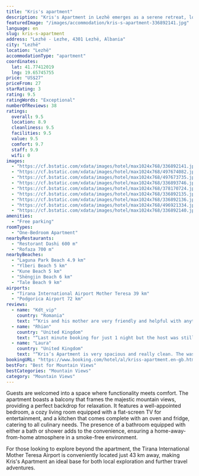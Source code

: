 ```yaml
---
title: "Kris's apartment"
description: "Kris's Apartment in Lezhë emerges as a serene retreat, located strategically 37 km away from the historic Rozafa Castle Shkodra and a mere 39 km from the tranquil Lake Skadar."
featuredImage: "/images/accommodation/kris-s-apartment-336892141.jpg"
language: en
slug: kris-s-apartment
address: "Lezhë - Lezhe, 4301 Lezhë, Albania"
city: "Lezhë"
location: "Lezhë"
accommodationType: "apartment"
coordinates:
  lat: 41.77412019
  lng: 19.65745755
price: "US$27"
priceFrom: 27
starRating: 3
rating: 9.5
ratingWords: "Exceptional"
numberOfReviews: 38
ratings:
  overall: 9.5
  location: 8.9
  cleanliness: 9.5
  facilities: 9.5
  value: 9.5
  comfort: 9.7
  staff: 9.9
  wifi: 0
images:
  - "https://cf.bstatic.com/xdata/images/hotel/max1024x768/336892141.jpg?k=97fa4ccf853b2a5a5fc979d000d60ea72cbbb03574097bda988b466506b9baaf&o=&hp=1"
  - "https://cf.bstatic.com/xdata/images/hotel/max1024x768/497674082.jpg?k=a849d70d7f9e9d6b7f3727eb122ebb4b60595d88c96f0d97d72a7273a4ffd9a5&o=&hp=1"
  - "https://cf.bstatic.com/xdata/images/hotel/max1024x768/497673735.jpg?k=e42007693977ddc73bccb6484d2bb0d3a9a481774235b7b84aeedf109b5251e9&o=&hp=1"
  - "https://cf.bstatic.com/xdata/images/hotel/max1024x768/336893746.jpg?k=89983d3c03caca6fa819a4cfafe941e8d4f05688a2f6330854700122206e2012&o=&hp=1"
  - "https://cf.bstatic.com/xdata/images/hotel/max1024x768/378170724.jpg?k=7a030bfed042831fa0d7e4beaf77cf51bfec459a32db858b7cb6795f228a8dd0&o=&hp=1"
  - "https://cf.bstatic.com/xdata/images/hotel/max1024x768/336892135.jpg?k=3fe45b2181704ac41a8813640ee3a442b1a807fc99a576f8a938c60320519338&o=&hp=1"
  - "https://cf.bstatic.com/xdata/images/hotel/max1024x768/336892136.jpg?k=276d312c03fec1a48464a025b2b099ebb3919b782a0f8c37caf0ffee08412543&o=&hp=1"
  - "https://cf.bstatic.com/xdata/images/hotel/max1024x768/496921334.jpg?k=f6335f0436d5c31cd0e412faff3bf31c23717ec69cc9d7e3e36a74e5bce08251&o=&hp=1"
  - "https://cf.bstatic.com/xdata/images/hotel/max1024x768/336892140.jpg?k=cb594608062bd75deba3818dd4d7ad57ff9d57ee3d21ddee5001c62dc9c6451e&o=&hp=1"
amenities:
  - "Free parking"
roomTypes:
  - "One-Bedroom Apartment"
nearbyRestaurants:
  - "Restorant Dashi 600 m"
  - "Rofaza 700 m"
nearbyBeaches:
  - "Laguna Park Beach 4.9 km"
  - "Ylberi Beach 5 km"
  - "Kune Beach 5 km"
  - "Shëngjin Beach 6 km"
  - "Tale Beach 9 km"
airports:
  - "Tirana International Airport Mother Teresa 39 km"
  - "Podgorica Airport 72 km"
reviews:
  - name: "Kdt_vip"
    country: "Romania"
    text: "“Kris and his mother are very friendly and helpful with anything you need. The apartment is big with a fully-equipped kitchen and a clean bathroom, A/C, WIFI and washing machine (it was a welcomed bonus for us :)). Nice view, free parking, and good...”"
  - name: "Rhian"
    country: "United Kingdom"
    text: "“Last minute booking for just 1 night but the host was still extra kind and friendly. Gave us water, coffee choices including instant 3in1 (great if you're not used to black coffee) and set the sofa bed up ready for us as we were arriving quite...”"
  - name: "Laura"
    country: "United Kingdom"
    text: "“Kris’s Apartment is very spacious and really clean. The washing machine was a great bonus for us. The hosts were amazing - incredibly friendly and really helpful. My husband and I are on a cycling holiday and really needed a better map so we had...”"
bookingURL: "https://www.booking.com/hotel/al/kriss-apartment.en-gb.html?aid=8035640"
bestFor: "Best for Mountain Views"
bestCategories: "Mountain Views"
category: "Mountain Views"
---
```


Guests are welcomed into a space where functionality meets comfort. The apartment boasts a balcony that frames the majestic mountain views, providing a perfect backdrop for relaxation. It features a well-appointed bedroom, a cozy living room equipped with a flat-screen TV for entertainment, and a kitchen that comes complete with an oven and fridge, catering to all culinary needs. The presence of a bathroom equipped with either a bath or shower adds to the convenience, ensuring a home-away-from-home atmosphere in a smoke-free environment.

For those looking to explore beyond the apartment, the Tirana International Mother Teresa Airport is conveniently located just 43 km away, making Kris's Apartment an ideal base for both local exploration and further travel adventures.